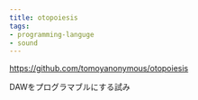 ```yaml
---
title: otopoiesis
tags:
- programming-languge
- sound
---
```


https://github.com/tomoyanonymous/otopoiesis

DAWをプログラマブルにする試み


